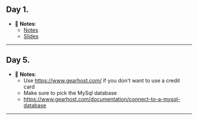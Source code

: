 ## <a name="day1"></a> Day 1. 
- :file_folder: __Notes__:
    + [Notes](https://gist.github.com/jw56578/3e92c40701de2f0a440a5e8e27b03534)
    + [Slides](https://docs.google.com/presentation/d/1EzJF-7VHM__XFvcUS747W3dOvOFFhLaTS5JPL4OM4ek/edit#slide=id.p)
    

----- 


## <a name="day5"></a> Day 5. 
- :file_folder: __Notes__:
    + Use https://www.gearhost.com/ if you don't want to use a credit card
    + Make sure to pick the MySql database
    + https://www.gearhost.com/documentation/connect-to-a-mysql-database
----- 
